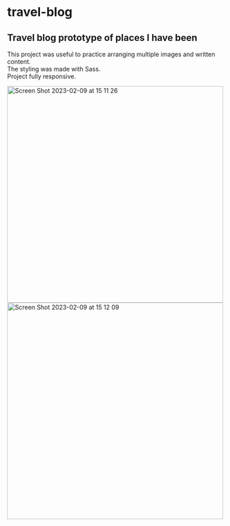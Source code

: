 # travel-blog
## Travel blog prototype of places I have been

This project was useful to practice arranging multiple images and written content. <br>
The styling was made with Sass. <br>
Project fully responsive.

<img width="500" alt="Screen Shot 2023-02-09 at 15 11 26" src="https://user-images.githubusercontent.com/107240729/217715993-e78c2728-3451-47b8-8701-884342abdcb3.png">
<img width="500" alt="Screen Shot 2023-02-09 at 15 12 09" src="https://user-images.githubusercontent.com/107240729/217716009-e64f7f04-922f-493e-91b7-db2cd4ca2283.png">

